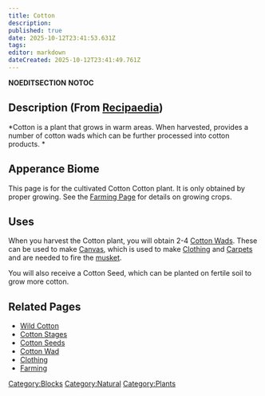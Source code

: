 ```yaml
---
title: Cotton
description: 
published: true
date: 2025-10-12T23:41:53.631Z
tags: 
editor: markdown
dateCreated: 2025-10-12T23:41:49.761Z
---
```


__NOEDITSECTION__ __NOTOC__

## Description (From [Recipaedia](Recipaedia "wikilink"))

*Cotton is a plant that grows in warm areas. When harvested, provides a
number of cotton wads which can be further processed into cotton
products. *

## Apperance Biome

This page is for the cultivated Cotton Cotton plant. It is only obtained
by proper growing. See the [Farming Page](Farming "wikilink") for
details on growing crops. 

## Uses

When you harvest the Cotton plant, you will obtain 2-4 [Cotton
Wads](Cotton_Wad "wikilink"). These can be used to make
[Canvas](Canvas "wikilink"), which is used to make
[Clothing](Clothing "wikilink") and [Carpets](Carpet "wikilink") and are
needed to fire the [musket](musket "wikilink").

You will also receive a Cotton Seed, which can be planted on fertile
soil to grow more cotton.

## Related Pages

  - [Wild Cotton](Wild_Cotton "wikilink")
  - [Cotton Stages](Cotton_Stages "wikilink")
  - [Cotton Seeds](Cotton_Seeds "wikilink")
  - [Cotton Wad](Cotton_Wad "wikilink")
  - [Clothing](Clothing "wikilink")
  - [Farming](Farming "wikilink")

[Category:Blocks](Category:Blocks "wikilink")
[Category:Natural](Category:Natural "wikilink")
[Category:Plants](Category:Plants "wikilink")